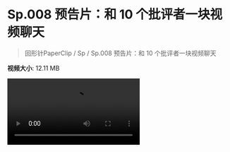 # Sp.008 预告片：和 10 个批评者一块视频聊天

> 回形针PaperClip / Sp / Sp.008 预告片：和 10 个批评者一块视频聊天

**视频大小**: 12.11 MB

<div class="video"><video src="https://file.hsyhx.top/archive/PaperClip/Sp/008.mp4" controls preload>🤔 您的浏览器不支持 video 标签</video></div>